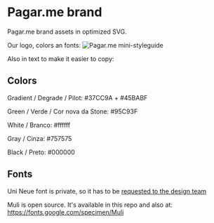 # Pagar.me brand

Pagar.me brand assets in optimized SVG.

Our logo, colors an fonts:
	![Pagar.me mini-styleguide](https://raw.githubusercontent.com/pagarme/brand/master/Pagar.me%20mini%20styleguide.jpg)
  
  Also in text to make it easier to copy:
  
  ## Colors
  Gradient / Degrade / Pilot: #37CC9A + #45BABF
  
  Green / Verde / Cor nova da Stone: #95C93F
  
  White / Branco: #ffffff
  
  Gray / Cinza: #757575
  
  Black / Preto: #000000
  
  
  ## Fonts
  Uni Neue font is private, so it has to be [requested to the design team](https://github.com/pagarme/design)
  
  Muli is open source. It's available in this repo and also at: https://fonts.google.com/specimen/Muli
